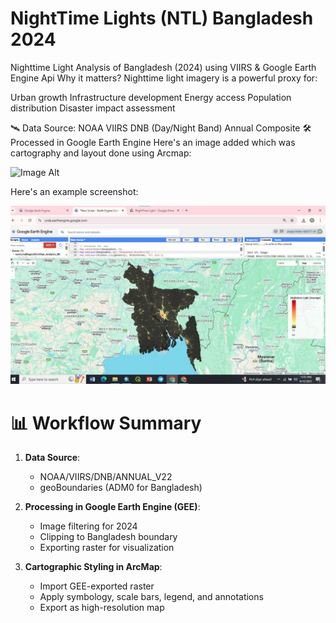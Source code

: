 # NightTime Lights (NTL) Bangladesh 2024
Nighttime Light Analysis of Bangladesh (2024) using VIIRS &amp; Google Earth Engine Api
Why it matters?
Nighttime light imagery is a powerful proxy for:

Urban growth
Infrastructure development
Energy access
Population distribution
Disaster impact assessment

🛰️ Data Source:
NOAA VIIRS DNB (Day/Night Band) Annual Composite
🛠️ Processed in Google Earth Engine
Here's an image added which was cartography and layout done using Arcmap:

![Image Alt](https://github.com/Joti00517/NTL-Bangladesh-2024/blob/d921bb357cdf27aeadbfd3802ec9f158e2d87f72/NTL_2024_01.jpg)

Here's an example screenshot:

![Image Alt](https://github.com/Joti00517/NTL-Bangladesh-2024/blob/cfc83b9713e2069ee9a736e48d56f69e0af1a466/NTL_2024_GEE.jpg)

# 📊 Workflow Summary

1. **Data Source**:  
   - NOAA/VIIRS/DNB/ANNUAL_V22  
   - geoBoundaries (ADM0 for Bangladesh)

2. **Processing in Google Earth Engine (GEE)**:  
   - Image filtering for 2024  
   - Clipping to Bangladesh boundary  
   - Exporting raster for visualization

3. **Cartographic Styling in ArcMap**:  
   - Import GEE-exported raster  
   - Apply symbology, scale bars, legend, and annotations  
   - Export as high-resolution map
